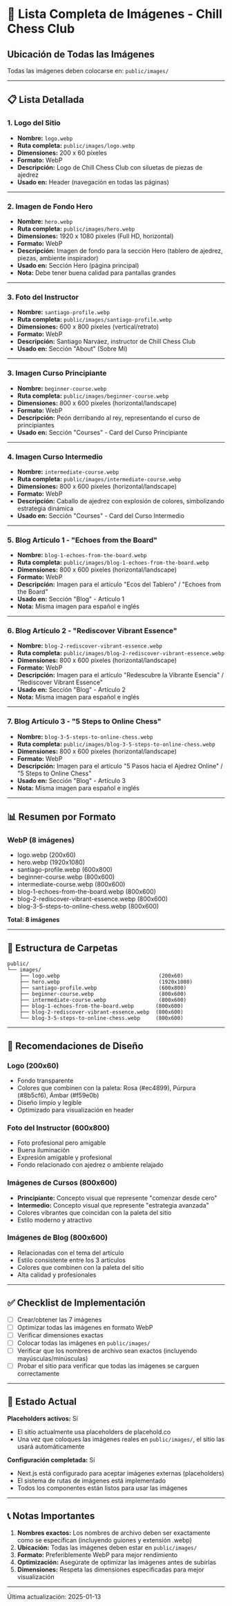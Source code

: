 # 📸 Lista Completa de Imágenes - Chill Chess Club

## Ubicación de Todas las Imágenes

Todas las imágenes deben colocarse en: `public/images/`

---

## 📋 Lista Detallada

### 1. Logo del Sitio

- **Nombre:** `logo.webp`
- **Ruta completa:** `public/images/logo.webp`
- **Dimensiones:** 200 x 60 píxeles
- **Formato:** WebP
- **Descripción:** Logo de Chill Chess Club con siluetas de piezas de ajedrez
- **Usado en:** Header (navegación en todas las páginas)

---

### 2. Imagen de Fondo Hero

- **Nombre:** `hero.webp`
- **Ruta completa:** `public/images/hero.webp`
- **Dimensiones:** 1920 x 1080 píxeles (Full HD, horizontal)
- **Formato:** WebP
- **Descripción:** Imagen de fondo para la sección Hero (tablero de ajedrez, piezas, ambiente inspirador)
- **Usado en:** Sección Hero (página principal)
- **Nota:** Debe tener buena calidad para pantallas grandes

---

### 3. Foto del Instructor

- **Nombre:** `santiago-profile.webp`
- **Ruta completa:** `public/images/santiago-profile.webp`
- **Dimensiones:** 600 x 800 píxeles (vertical/retrato)
- **Formato:** WebP
- **Descripción:** Santiago Narváez, instructor de Chill Chess Club
- **Usado en:** Sección "About" (Sobre Mí)

---

### 3. Imagen Curso Principiante

- **Nombre:** `beginner-course.webp`
- **Ruta completa:** `public/images/beginner-course.webp`
- **Dimensiones:** 800 x 600 píxeles (horizontal/landscape)
- **Formato:** WebP
- **Descripción:** Peón derribando al rey, representando el curso de principiantes
- **Usado en:** Sección "Courses" - Card del Curso Principiante

---

### 4. Imagen Curso Intermedio

- **Nombre:** `intermediate-course.webp`
- **Ruta completa:** `public/images/intermediate-course.webp`
- **Dimensiones:** 800 x 600 píxeles (horizontal/landscape)
- **Formato:** WebP
- **Descripción:** Caballo de ajedrez con explosión de colores, simbolizando estrategia dinámica
- **Usado en:** Sección "Courses" - Card del Curso Intermedio

---

### 5. Blog Artículo 1 - "Echoes from the Board"

- **Nombre:** `blog-1-echoes-from-the-board.webp`
- **Ruta completa:** `public/images/blog-1-echoes-from-the-board.webp`
- **Dimensiones:** 800 x 600 píxeles (horizontal/landscape)
- **Formato:** WebP
- **Descripción:** Imagen para el artículo "Ecos del Tablero" / "Echoes from the Board"
- **Usado en:** Sección "Blog" - Artículo 1
- **Nota:** Misma imagen para español e inglés

---

### 6. Blog Artículo 2 - "Rediscover Vibrant Essence"

- **Nombre:** `blog-2-rediscover-vibrant-essence.webp`
- **Ruta completa:** `public/images/blog-2-rediscover-vibrant-essence.webp`
- **Dimensiones:** 800 x 600 píxeles (horizontal/landscape)
- **Formato:** WebP
- **Descripción:** Imagen para el artículo "Redescubre la Vibrante Esencia" / "Rediscover Vibrant Essence"
- **Usado en:** Sección "Blog" - Artículo 2
- **Nota:** Misma imagen para español e inglés

---

### 7. Blog Artículo 3 - "5 Steps to Online Chess"

- **Nombre:** `blog-3-5-steps-to-online-chess.webp`
- **Ruta completa:** `public/images/blog-3-5-steps-to-online-chess.webp`
- **Dimensiones:** 800 x 600 píxeles (horizontal/landscape)
- **Formato:** WebP
- **Descripción:** Imagen para el artículo "5 Pasos hacia el Ajedrez Online" / "5 Steps to Online Chess"
- **Usado en:** Sección "Blog" - Artículo 3
- **Nota:** Misma imagen para español e inglés

---

## 📊 Resumen por Formato

### WebP (8 imágenes)

- logo.webp (200x60)
- hero.webp (1920x1080)
- santiago-profile.webp (600x800)
- beginner-course.webp (800x600)
- intermediate-course.webp (800x600)
- blog-1-echoes-from-the-board.webp (800x600)
- blog-2-rediscover-vibrant-essence.webp (800x600)
- blog-3-5-steps-to-online-chess.webp (800x600)

**Total: 8 imágenes**

---

## 📂 Estructura de Carpetas

```
public/
└── images/
    ├── logo.webp                                (200x60)
    ├── hero.webp                                (1920x1080)
    ├── santiago-profile.webp                    (600x800)
    ├── beginner-course.webp                     (800x600)
    ├── intermediate-course.webp                 (800x600)
    ├── blog-1-echoes-from-the-board.webp       (800x600)
    ├── blog-2-rediscover-vibrant-essence.webp  (800x600)
    └── blog-3-5-steps-to-online-chess.webp     (800x600)
```

---

## 🎨 Recomendaciones de Diseño

### Logo (200x60)

- Fondo transparente
- Colores que combinen con la paleta: Rosa (#ec4899), Púrpura (#8b5cf6), Ámbar (#f59e0b)
- Diseño limpio y legible
- Optimizado para visualización en header

### Foto del Instructor (600x800)

- Foto profesional pero amigable
- Buena iluminación
- Expresión amigable y profesional
- Fondo relacionado con ajedrez o ambiente relajado

### Imágenes de Cursos (800x600)

- **Principiante:** Concepto visual que represente "comenzar desde cero"
- **Intermedio:** Concepto visual que represente "estrategia avanzada"
- Colores vibrantes que coincidan con la paleta del sitio
- Estilo moderno y atractivo

### Imágenes de Blog (800x600)

- Relacionadas con el tema del artículo
- Estilo consistente entre los 3 artículos
- Colores que combinen con la paleta del sitio
- Alta calidad y profesionales

---

## ✅ Checklist de Implementación

- [ ] Crear/obtener las 7 imágenes
- [ ] Optimizar todas las imágenes en formato WebP
- [ ] Verificar dimensiones exactas
- [ ] Colocar todas las imágenes en `public/images/`
- [ ] Verificar que los nombres de archivo sean exactos (incluyendo mayúsculas/minúsculas)
- [ ] Probar el sitio para verificar que todas las imágenes se carguen correctamente

---

## 🔄 Estado Actual

**Placeholders activos:** Sí

- El sitio actualmente usa placeholders de placehold.co
- Una vez que coloques las imágenes reales en `public/images/`, el sitio las usará automáticamente

**Configuración completada:** Sí

- Next.js está configurado para aceptar imágenes externas (placeholders)
- El sistema de rutas de imágenes está implementado
- Todos los componentes están listos para usar las imágenes

---

## 📞 Notas Importantes

1. **Nombres exactos:** Los nombres de archivo deben ser exactamente como se especifican (incluyendo guiones y extensión .webp)
2. **Ubicación:** Todas las imágenes deben estar en `public/images/`
3. **Formato:** Preferiblemente WebP para mejor rendimiento
4. **Optimización:** Asegúrate de optimizar las imágenes antes de subirlas
5. **Dimensiones:** Respeta las dimensiones especificadas para mejor visualización

---

Última actualización: 2025-01-13
